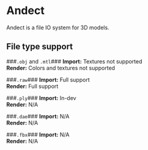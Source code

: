 Andect
======
Andect is a file IO system for 3D models.

File type support
-----------------
###`.obj` and `.mtl`###
**Import:** Textures not supported  
**Render:** Colors and textures not supported

###`.raw`###
**Import:** Full support  
**Render:** Full support

###`.ply`###
**Import:** In-dev  
**Render:** N/A

###`.dae`###
**Import:** N/A  
**Render:** N/A

###`.fbx`###
**Import:** N/A  
**Render:** N/A
